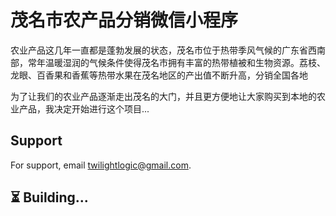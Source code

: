 # 茂名市农产品分销微信小程序

农业产品这几年一直都是蓬勃发展的状态，茂名市位于热带季风气候的广东省西南部，常年温暖湿润的气候条件使得茂名市拥有丰富的热带植被和生物资源。荔枝、龙眼、百香果和香蕉等热带水果在茂名地区的产出值不断升高，分销全国各地

为了让我们的农业产品逐渐走出茂名的大门，并且更方便地让大家购买到本地的农业产品，我决定开始进行这个项目...

## Support

For support, email twilightlogic@gmail.com.

## ⏳ Building...

